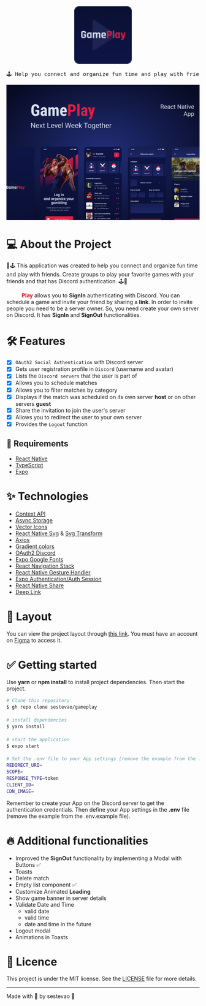 <div align="center">
  <img src="https://github.com/sestevao/gameplay/blob/main/.github/logo.png" alt="icon" width="150" />
  <pre>🕹️ Help you connect and organize fun time and play with friends 🕹️</pre>
</div>

![cover](.github/cover.png?style=flat)

# 💻 About the Project

📱🕹️ This application was created to help you connect and organize fun time and play with friends. Create groups to play your favorite games with your friends and that has Discord authentication. 🕹️📱

<b style="color: white">Game</b><b style="color: red">Play</b> allows you to **SignIn** authenticating with Discord. You can schedule a game and invite your friend by sharing a **link**. In order to invite people you need to be a server owner. So, you need create your own server on Discord. It has **SignIn** and **SignOut** functionalities.

# 🛠️ Features

- [x] `OAuth2 Social Authentication` with Discord server
- [x] Gets user registration profile in `Discord` (username and avatar)
- [x] Lists the `Discord servers` that the user is part of
- [x] Allows you to schedule matches
- [x] Allows you to filter matches by category
- [x] Displays if the match was scheduled on its own server **host** or on other servers **guest**
- [x] Share the invitation to join the user's server
- [x] Allows you to redirect the user to your own server
- [x] Provides the `Logout` function

## 🚀 Requirements

- [React Native](https://reactnative.dev/)
- [TypeScript](https://www.typescriptlang.org/)
- [Expo](https://docs.expo.dev/)

# ✨ Technologies

- [Context API](https://reactjs.org/docs/context.html)
- [Async Storage](https://reactnative.dev/docs/asyncstorage)
- [Vector Icons](https://docs.expo.dev/guides/icons/)
- [React Native Svg](https://github.com/react-native-svg/react-native-svg) & [Svg Transform](https://github.com/kristerkari/react-native-svg-transformer)
- [Axios](https://axios-http.com/docs/intro)
- [Gradient colors](https://github.com/react-native-linear-gradient/react-native-linear-gradient)
- [OAuth2 Discord](https://discord.com/developers/docs/topics/oauth2)
- [Expo Google Fonts](https://docs.expo.dev/guides/using-custom-fonts/)
- [React Navigation Stack](https://reactnavigation.org/docs/stack-navigator/)
- [React Native Gesture Handler](https://docs.swmansion.com/react-native-gesture-handler/docs/)
- [Expo Authentication/Auth Session](https://docs.expo.dev/versions/latest/sdk/auth-session/)
- [React Native Share](https://docs.expo.dev/versions/latest/react-native/share/)
- [Deep Link](https://reactnavigation.org/docs/deep-linking/)

# 🎨 Layout

You can view the project layout through [this link](https://www.figma.com/file/0kv33XYjvOgvKGKHBaiR07/GamePlay-NLW-Together?node-id=58913%3A83). You must have an account on [Figma](http://figma.com/) to access it.

# ✅ Getting started

Use **yarn** or **npm install** to install project dependencies. Then start the project.

```bash
# Clone this repository
$ gh repo clone sestevao/gameplay

# install dependencies
$ yarn install

# start the application
$ expo start

# Set the .env file to your App settings (remove the example from the .env.example file)
REDIRECT_URI=
SCOPE=
RESPONSE_TYPE=token
CLIENT_ID=
CDN_IMAGE=
```

Remember to create your App on the Discord server to get the authentication credentials. Then define your App settings in the **.env** file (remove the example from the .env.example file).<br>

# 🔥 Additional functionalities

- Improved the **SignOut** functionality by implementing a Modal with Buttons ✅
- Toasts
- Delete match
- Empty list component ✅
- Customize Animated **Loading**
- Show game banner in server details
- Validate Date and Time
  - valid date
  - valid time
  - date and time in the future
- Logout modal
- Animations in Toasts

# 📄 Licence

This project is under the MIT license. See the [LICENSE](LICENSE.md) file for more details.

<hr />

Made with 💜 by sestevao 👋
